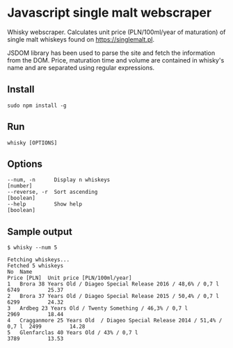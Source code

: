 # Javascript single malt webscraper
Whisky webscraper. Calculates unit price (PLN/100ml/year of maturation) of single malt whiskeys found on https://singlemalt.pl.

JSDOM library has been used to parse the site and fetch the information from the DOM. Price, maturation time and volume are contained in whisky's name and are separated using regular expressions.

## Install
```
sudo npm install -g
```
## Run
```
whisky [OPTIONS]
```

## Options
```
--num, -n      Display n whiskeys                                     [number]
--reverse, -r  Sort ascending                                        [boolean]
--help         Show help                                             [boolean]
```

## Sample output
```
$ whisky --num 5

Fetching whiskeys...
Fetched 5 whiskeys
No  Name                                                                     Price [PLN]  Unit price [PLN/100ml/year]
1   Brora 38 Years Old / Diageo Special Release 2016 / 48,6% / 0,7 l         6749         25.37
2   Brora 37 Years Old / Diageo Special Release 2015 / 50,4% / 0,7 l         6299         24.32
3   Ardbeg 23 Years Old / Twenty Something / 46,3% / 0,7 l                   2969         18.44
4   Cragganmore 25 Years Old  / Diageo Special Release 2014 / 51,4% / 0,7 l  2499         14.28
5   Glenfarclas 40 Years Old / 43% / 0,7 l                                   3789         13.53
```
